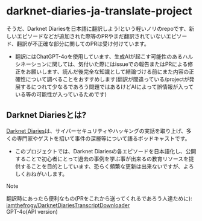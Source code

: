 # darknet-diaries-ja-translate-project 
そうだ、Darknet Diariesを日本語に翻訳しよう!という軽いノリのrepoです、新しいエピソードなどが追加された際等のPRやまだ翻訳されていないエピソード、翻訳が不正確な部分に関してのPRは受け付けています。
- 翻訳にはChatGPT-4oを使用しています、生成AIが起こす可能性のあるハルシネーションに関しては、気付いた際にはissueでの報告またはPRによる修正をお願いします、読んだ後完全な知識として結論づける前にまた内容の正確性について調べることをおすすめします(翻訳が間違っている/projectが発展するにつれて少なるであろう問題ではあるけどAIによって誤情報が入っている等の可能性が入っているためです)

## Darknet Diariesとは?
[Darknet Diaries](https://darknetdiaries.com)は、サイバーセキュリティやハッキングの実話を取り上げ、多くの専門家やゲストを招いて事件の深層等について語るポッドキャストです。
- このプロジェクトでは、Darknet Diariesの各エピソードを日本語化し、公開することで初心者にとって過去の事例を学ぶ事が出来るの教育リソースを提供することを目的としています、恐らく頻繁な更新は出来ないですが、よろしくおねがいします。

> [!NOTE]
> 翻訳時にあったら便利なもの(PRをこれから送ってくれるであろう人達ために):<br>
> [iamthefrogy/DarknetDiariesTranscriptDownloader](https://github.com/iamthefrogy/DarknetDiariesTranscriptDownloader)<br>
> GPT-4o(API version)
